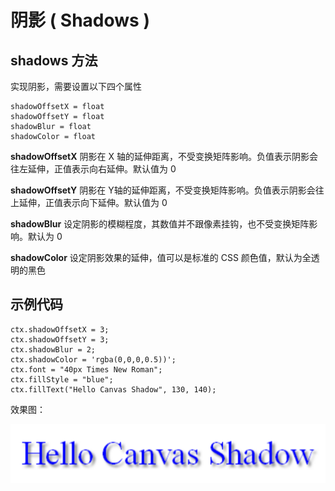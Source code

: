 # 阴影 ( Shadows )

## shadows 方法
实现阴影，需要设置以下四个属性

    shadowOffsetX = float
    shadowOffsetY = float
    shadowBlur = float
    shadowColor = float
    
**shadowOffsetX** 阴影在 X 轴的延伸距离，不受变换矩阵影响。负值表示阴影会往左延伸，正值表示向右延伸。默认值为 0

**shadowOffsetY** 阴影在 Y轴的延伸距离，不受变换矩阵影响。负值表示阴影会往上延伸，正值表示向下延伸。默认值为 0

**shadowBlur** 设定阴影的模糊程度，其数值并不跟像素挂钩，也不受变换矩阵影响。默认为 0

**shadowColor** 设定阴影效果的延伸，值可以是标准的 CSS 颜色值，默认为全透明的黑色

## 示例代码

    ctx.shadowOffsetX = 3;
    ctx.shadowOffsetY = 3;
    ctx.shadowBlur = 2;
    ctx.shadowColor = 'rgba(0,0,0,0.5))';
    ctx.font = "40px Times New Roman";
    ctx.fillStyle = "blue";
    ctx.fillText("Hello Canvas Shadow", 130, 140);

效果图：

![shadows demo](/images/shadows_demo.png)